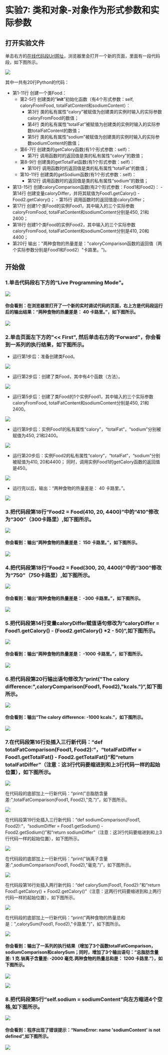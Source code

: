 # 实验7: 类和对象-对象作为形式参数和实际参数

## 打开实验文件

单击右方的[在线代码段Url网址](http://pythontutor.com/visualize.html#code=class%20Food%3A%0A%20%20%20%20def%20__init__%28self,%20caloryFromFood,%20totalFatContent,%20sodiumContent%29%3A%0A%20%20%20%20%20%20%20%20self.calory%20%3D%20caloryFromFood%0A%20%20%20%20%20%20%20%20self.totalFat%20%3D%20totalFatContent%0A%20%20%20%20%20%20%20%20self.sodium%20%3D%20sodiumContent%0A%20%20%20%20def%20getCalory%28self%29%3A%0A%20%20%20%20%20%20%20%20return%20self.calory%0A%20%20%20%20def%20getTotalFat%28self%29%3A%0A%20%20%20%20%20%20%20%20return%20self.totalFat%0A%20%20%20%20def%20getSodium%28self%29%3A%0A%20%20%20%20%20%20%20%20return%20self.sodium%0A%0Adef%20caloryComparison%28Food1,%20Food2%29%3A%0A%20%20%20%20caloryDiffer%20%3D%20Food1.getCalory%28%29%20-%20Food2.getCalory%28%29%0A%20%20%20%20return%20caloryDiffer%0A%0AFood1%20%3D%20Food%28450,%2021,%202400%29%0AFood2%20%3D%20Food%28410,%2020,%204400%29%0A%0Aprint%28%22%E4%B8%A4%E7%A7%8D%E9%A3%9F%E7%89%A9%E7%9A%84%E7%83%AD%E9%87%8F%E5%B7%AE%E6%98%AF%EF%BC%9A%22,caloryComparison%28Food1,%20Food2%29,%22%E5%8D%A1%E8%B7%AF%E9%87%8C%E3%80%82%22%29&cumulative=false&heapPrimitives=nevernest&mode=edit&origin=opt-frontend.js&py=3&rawInputLstJSON=%5B%5D&textReferences=false)，浏览器里会打开一个新的页面，里面有一段代码段，如下图所示。

![](/images/章2-理解面向对象的基本思想/类和对象-对象作为形式参数和实际参数/png/0.png)

其中一共有20行Python的代码：

- 第1-11行 创建一个类Food：
	- 第2-5行 创建类的“__init__”初始化函数（有4个形式参数：self, caloryFromFood, totalFatContent和sodiumContent）：
		- 第3行 类的私有属性“calory”被赋值为创建类的实例时输入的实际参数caloryFromFood的数值；
		- 第4行 类的私有属性“totalFat”被赋值为创建类的实例时输入的实际参数totalFatContent的数值；
		- 第5行 类的私有属性“sodium”被赋值为创建类的实例时输入的实际参数sodiumContent的数值；
	- 第6-7行 创建类的getCalory函数(有1个形式参数：self)：
		- 第7行 调用函数时的返回值是类的私有属性“calory”的数值；
	- 第8-9行 创建类的getTotalFat函数(有1个形式参数：self)：
		- 第10行 调用函数时的返回值是类的私有属性“totalFat”的数值；
	- 第10-11行 创建类的getSodium函数(有1个形式参数：self)：
		- 第12行 调用函数时的返回值是类的私有属性“sodium”的数值；
- 第13-15行 创建caloryComparison函数(有2个形式参数：Food1和Food2)：
		- 第14行 创建变量caloryDiffer，并将其赋值为Food1.getCalory() - Food2.getCalory()；
		- 第15行 调用函数时的返回值是caloryDiffer；
- 第17行 创建1个类Food的实例Food1，其中输入的三个实际参数caloryFromFood, totalFatContent和sodiumContent分别是450, 21和2400；
- 第18行 创建1个类Food的实例Food2，其中输入的三个实际参数caloryFromFood, totalFatContent和sodiumContent分别是410, 20和4400；
- 第20行 输出："两种食物的热量差是："caloryComparison函数的返回值（两个实际参数分别是Food1和Food2）"卡路里。")。

## 开始做

### 1.单击代码段右下方的“Live Programming Mode”。

![](/images/章2-理解面向对象的基本思想/类和对象-对象作为形式参数和实际参数/png/1a.png)

#### 你会看到：在浏览器里打开了一个新的实时调试代码的页面，右上方是代码段运行后的输出结果：“两种食物的热量差是： 40 卡路里。”，如下图所示。

![](/images/章2-理解面向对象的基本思想/类和对象-对象作为形式参数和实际参数/png/1b.png)

### 2.单击页面左下方的"<< First", 然后单击右方的“Forward”，你会看到一系列的执行结果，如下图所示。

- 运行第1步后：准备创建类Food。

![](/images/章2-理解面向对象的基本思想/类和对象-对象作为形式参数和实际参数/png/2b1.png)

- 运行第2步后：创建了类Food，其中有4个函数（方法）。

![](/images/章2-理解面向对象的基本思想/类和对象-对象作为形式参数和实际参数/png/2b2.png)

- 运行第5步后：创建了类Food的1个实例Food1，其中输入的三个实际参数caloryFromFood, totalFatContent和sodiumContent分别是450, 21和2400。

![](/images/章2-理解面向对象的基本思想/类和对象-对象作为形式参数和实际参数/png/2b3.png)

- 运行第9步后：实例Food1的私有属性“calory”，“totalFat”，“sodium”分别被赋值为450, 21和2400。

![](/images/章2-理解面向对象的基本思想/类和对象-对象作为形式参数和实际参数/png/2b4.png)

- 运行第20步后：实例Food2的私有属性“calory”，“totalFat”，“sodium”分别被赋值为410, 20和4400； 同时，调用实例Food1的getCalory函数的返回值是450。

![](/images/章2-理解面向对象的基本思想/类和对象-对象作为形式参数和实际参数/png/2b5.png)

- 运行完以后，输出：“两种食物的热量差是： 40 卡路里。”。

![](/images/章2-理解面向对象的基本思想/类和对象-对象作为形式参数和实际参数/png/2b6.png)

### 3.把代码段第18行“Food2 = Food(410, 20, 4400)”中的“410”修改为“300”（300卡路里）,如下图所示。

![](/images/章2-理解面向对象的基本思想/类和对象-对象作为形式参数和实际参数/png/3a.png)

#### 你会看到：输出“两种食物的热量差是： 150 卡路里。”，如下图所示。

![](/images/章2-理解面向对象的基本思想/类和对象-对象作为形式参数和实际参数/png/3b.png)

### 4.把代码段第18行“Food2 = Food(300, 20, 4400)”中的“300”修改为“750”（750卡路里）,如下图所示。

![](/images/章2-理解面向对象的基本思想/类和对象-对象作为形式参数和实际参数/png/4a.png)

#### 你会看到：输出“两种食物的热量差是： -300 卡路里。”，如下图所示。

![](/images/章2-理解面向对象的基本思想/类和对象-对象作为形式参数和实际参数/png/4b.png)

### 5.把代码段第14行变量caloryDiffer赋值语句修改为“caloryDiffer = Food1.getCalory() - (Food2.getCalory() *2 - 50)”,如下图所示。

![](/images/章2-理解面向对象的基本思想/类和对象-对象作为形式参数和实际参数/png/5a.png)

#### 你会看到：输出“两种食物的热量差是： -1000 卡路里。”，如下图所示。

![](/images/章2-理解面向对象的基本思想/类和对象-对象作为形式参数和实际参数/png/5b.png)

### 6.把代码段第20行输出语句修改为“print("The calory difference:",caloryComparison(Food1, Food2),"kcals.")”,如下图所示。

![](/images/章2-理解面向对象的基本思想/类和对象-对象作为形式参数和实际参数/png/6a.png)

#### 你会看到：输出“The calory difference: -1000 kcals.”，如下图所示。

![](/images/章2-理解面向对象的基本思想/类和对象-对象作为形式参数和实际参数/png/6b.png)

### 7.在代码段第16行处插入三行新代码：“def totalFatComparison(Food1, Food2):”，“totalFatDiffer = Food1.getTotalFat() - Food2.getTotalFat()”和“return totalFatDiffer”（注意：这3行代码要缩进到和上3行代码一样的起始位置），如下图所示。

![](/images/章2-理解面向对象的基本思想/类和对象-对象作为形式参数和实际参数/png/7a1.png)

在代码段的底部加上一行新代码：“print("总脂肪含量差:",totalFatComparison(Food1, Food2),"克.")”，如下图所示。

![](/images/章2-理解面向对象的基本思想/类和对象-对象作为形式参数和实际参数/png/7a2.png)

在代码段第19行处插入三行新代码：“def sodiumComparison(Food1, Food2):”，“sodiumDiffer = Food1.getSodium() - Food2.getSodium()”和“return sodiumDiffer”（注意：这3行代码要缩进到和上3行代码一样的起始位置），如下图所示。

![](/images/章2-理解面向对象的基本思想/类和对象-对象作为形式参数和实际参数/png/7a3.png)

在代码段的底部加上一行新代码：“print("钠离子含量差:",sodiumComparison(Food1, Food2),"毫克.")”，如下图所示。

![](/images/章2-理解面向对象的基本思想/类和对象-对象作为形式参数和实际参数/png/7a4.png)

在代码段第16行处插入两行新代码：“def calorySum(Food1, Food2):”和“return Food1.getCalory() + Food2.getCalory()”（注意：这两行代码要缩进到和上两行代码一样的起始位置），如下图所示。

![](/images/章2-理解面向对象的基本思想/类和对象-对象作为形式参数和实际参数/png/7a5.png)

在代码段的底部加上一行新代码：“print("两种食物的热量总和是：",calorySum(Food1, Food2),"卡路里.")”，如下图所示。

![](/images/章2-理解面向对象的基本思想/类和对象-对象作为形式参数和实际参数/png/7a6.png)

#### 你会看到：输出了一系列的执行结果（增加了3个函数totalFatComparison，sodiumComparison和calorySum；同时，增加了3个输出语句：“总脂肪含量差: 1 克.钠离子含量差: -2000 毫克.两种食物的热量总和是： 1200 卡路里.”），如下图所示。

![](/images/章2-理解面向对象的基本思想/类和对象-对象作为形式参数和实际参数/png/7b1.png)

![](/images/章2-理解面向对象的基本思想/类和对象-对象作为形式参数和实际参数/png/7b2.png)

### 8.把代码段第5行“self.sodium = sodiumContent”向左方缩进4个空格,如下图所示。

![](/images/章2-理解面向对象的基本思想/类和对象-对象作为形式参数和实际参数/png/8a.png)

#### 你会看到：程序出现了错误提示：“NameError: name 'sodiumContent' is not defined”,如下图所示。

![](/images/章2-理解面向对象的基本思想/类和对象-对象作为形式参数和实际参数/png/8b.png)